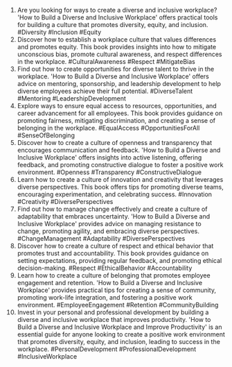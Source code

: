 

1. Are you looking for ways to create a diverse and inclusive workplace? 'How to Build a Diverse and Inclusive Workplace' offers practical tools for building a culture that promotes diversity, equity, and inclusion. #Diversity #Inclusion #Equity
2. Discover how to establish a workplace culture that values differences and promotes equity. This book provides insights into how to mitigate unconscious bias, promote cultural awareness, and respect differences in the workplace. #CulturalAwareness #Respect #MitigateBias
3. Find out how to create opportunities for diverse talent to thrive in the workplace. 'How to Build a Diverse and Inclusive Workplace' offers advice on mentoring, sponsorship, and leadership development to help diverse employees achieve their full potential. #DiverseTalent #Mentoring #LeadershipDevelopment
4. Explore ways to ensure equal access to resources, opportunities, and career advancement for all employees. This book provides guidance on promoting fairness, mitigating discrimination, and creating a sense of belonging in the workplace. #EqualAccess #OpportunitiesForAll #SenseOfBelonging
5. Discover how to create a culture of openness and transparency that encourages communication and feedback. 'How to Build a Diverse and Inclusive Workplace' offers insights into active listening, offering feedback, and promoting constructive dialogue to foster a positive work environment. #Openness #Transparency #ConstructiveDialogue
6. Learn how to create a culture of innovation and creativity that leverages diverse perspectives. This book offers tips for promoting diverse teams, encouraging experimentation, and celebrating success. #Innovation #Creativity #DiversePerspectives
7. Find out how to manage change effectively and create a culture of adaptability that embraces uncertainty. 'How to Build a Diverse and Inclusive Workplace' provides advice on managing resistance to change, promoting agility, and embracing diverse perspectives. #ChangeManagement #Adaptability #DiversePerspectives
8. Discover how to create a culture of respect and ethical behavior that promotes trust and accountability. This book provides guidance on setting expectations, providing regular feedback, and promoting ethical decision-making. #Respect #EthicalBehavior #Accountability
9. Learn how to create a culture of belonging that promotes employee engagement and retention. 'How to Build a Diverse and Inclusive Workplace' provides practical tips for creating a sense of community, promoting work-life integration, and fostering a positive work environment. #EmployeeEngagement #Retention #CommunityBuilding
10. Invest in your personal and professional development by building a diverse and inclusive workplace that improves productivity. 'How to Build a Diverse and Inclusive Workplace and Improve Productivity' is an essential guide for anyone looking to create a positive work environment that promotes diversity, equity, and inclusion, leading to success in the workplace. #PersonalDevelopment #ProfessionalDevelopment #InclusiveWorkplace



